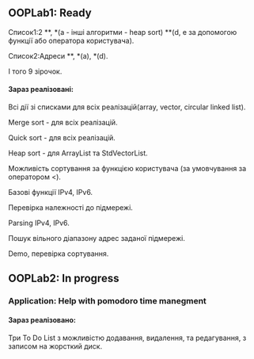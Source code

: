 ## OOPLab1: Ready
Список1:2 \*\*, \*(a - інші алгоритми - heap sort) \*\*(d, e за допомогою функції або оператора користувача).

Cписок2:Адреси \*\*, \*(a), \*(d).

І того 9 зірочок.


#### Зараз реалізовані:
Всі дії зі списками для всіх реалізацій(array, vector, circular linked list).

Merge sort - для всіх реалізацій.

Quick sort - для всіх реалізацій.

Heap sort - для ArrayList та StdVectorList.

Можливість сортування за функцією користувача (за умовчування за оператором <).

Базові функції IPv4, IPv6.

Перевірка належності до підмережі.

Parsing IPv4, IPv6.

Пошук вільного діапазону адрес заданої підмережі.

Demo, перевірка сортування.

## OOPLab2: In progress
### Application: Help with pomodoro time manegment
#### Зараз реалізовано:
Три To Do List з можливістю додавання, видалення, та редагування, з записом на жорсткий диск.